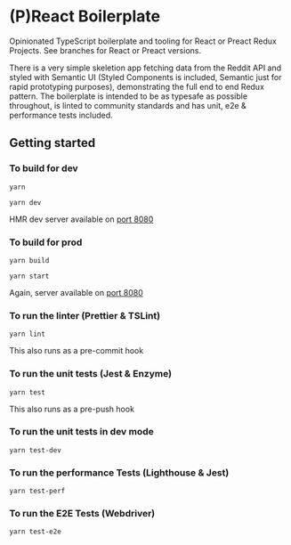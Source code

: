 # (P)React Boilerplate

Opinionated TypeScript boilerplate and tooling for React or Preact Redux Projects. See branches for React or Preact versions.

There is a very simple skeletion app fetching data from the Reddit API and styled with Semantic UI (Styled Components is included, Semantic just for rapid prototyping purposes), demonstrating the full end to end Redux pattern. The boilerplate is intended to be as typesafe as possible throughout, is linted to community standards and has unit, e2e & performance tests included.

## Getting started

### To build for dev
``` 
yarn

yarn dev
```
HMR dev server available on [port 8080](http://localhost:8080)
### To build for prod
``` 
yarn build

yarn start
```
Again, server available on [port 8080](http://localhost:8080)
### To run the linter (Prettier & TSLint)
``` 
yarn lint
```
This also runs as a pre-commit hook
### To run the unit tests (Jest & Enzyme)
``` 
yarn test
```
This also runs as a pre-push hook
### To run the unit tests in dev mode
``` 
yarn test-dev
```
### To run the performance Tests (Lighthouse & Jest)
``` 
yarn test-perf
```
### To run the E2E Tests (Webdriver)
``` 
yarn test-e2e
```